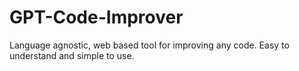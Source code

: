 # GPT-Code-Improver
Language agnostic, web based tool for improving any code. Easy to understand and simple to use.
